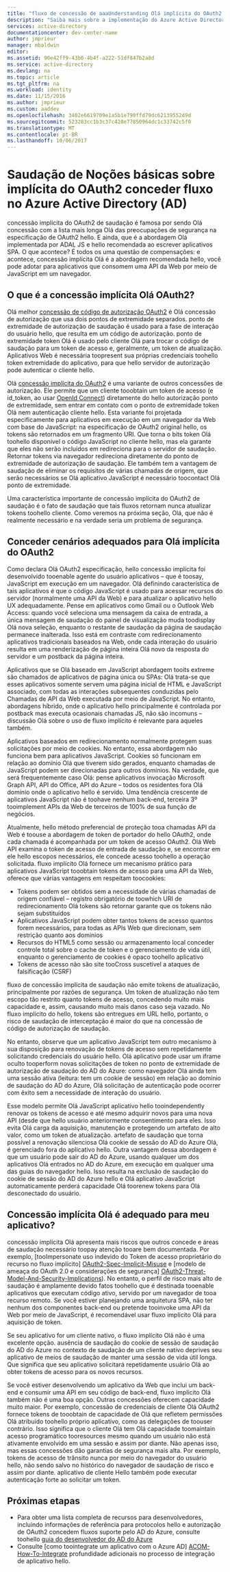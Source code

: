 ```yaml
---
title: "fluxo de concessão de aaaUnderstanding Olá implícita do OAuth2 no AD do Azure | Microsoft Docs"
description: "Saiba mais sobre a implementação do Azure Active Directory do fluxo de concessão implícita de saudação OAuth2, e se é adequado para seu aplicativo."
services: active-directory
documentationcenter: dev-center-name
author: jmprieur
manager: mbaldwin
editor: 
ms.assetid: 90e42ff9-43b0-4b4f-a222-51df847b2a8d
ms.service: active-directory
ms.devlang: na
ms.topic: article
ms.tgt_pltfrm: na
ms.workload: identity
ms.date: 11/15/2016
ms.author: jmprieur
ms.custom: aaddev
ms.openlocfilehash: 3402e6619709e1a5b1e790ffd79dc62139552d9d
ms.sourcegitcommit: 523283cc1b3c37c428e77850964dc1c33742c5f0
ms.translationtype: MT
ms.contentlocale: pt-BR
ms.lasthandoff: 10/06/2017
---
```

# <a name="understanding-hello-oauth2-implicit-grant-flow-in-azure-active-directory-ad"></a>Saudação de Noções básicas sobre implícita do OAuth2 conceder fluxo no Azure Active Directory (AD)
concessão implícita do OAuth2 de saudação é famosa por sendo Olá concessão com a lista mais longa Olá das preocupações de segurança na especificação de OAuth2 hello. E ainda, que é a abordagem Olá implementada por ADAL JS e hello recomendada ao escrever aplicativos SPA. O que acontece? É todos os uma questão de compensações: e acontece, concessão implícita Olá é a abordagem recomendada hello, você pode adotar para aplicativos que consomem uma API da Web por meio de JavaScript em um navegador.

## <a name="what-is-hello-oauth2-implicit-grant"></a>O que é a concessão implícita Olá OAuth2?
Olá melhor [concessão de código de autorização OAuth2](https://tools.ietf.org/html/rfc6749#section-1.3.1) é Olá concessão de autorização que usa dois pontos de extremidade separados. ponto de extremidade de autorização de saudação é usado para a fase de interação do usuário hello, que resulta em um código de autorização. ponto de extremidade token Olá é usado pelo cliente Olá para trocar o código de saudação para um token de acesso e, geralmente, um token de atualização. Aplicativos Web é necessária toopresent sua próprias credenciais toohello token extremidade do aplicativo, para que hello servidor de autorização pode autenticar o cliente hello.

Olá [concessão implícita do OAuth2](https://tools.ietf.org/html/rfc6749#section-1.3.2) é uma variante de outros concessões de autorização. Ele permite que um cliente tooobtain um token de acesso (e id_token, ao usar [OpenId Connect](http://openid.net/specs/openid-connect-core-1_0.html)) diretamente do hello autorização ponto de extremidade, sem entrar em contato com o ponto de extremidade token Olá nem autenticação cliente hello. Esta variante foi projetada especificamente para aplicativos em execução em um navegador da Web com base do JavaScript: na especificação de OAuth2 original hello, os tokens são retornados em um fragmento URI. Que torna o bits token Olá toohello disponível o código JavaScript no cliente hello, mas ela garante que eles não serão incluídos em redireciona para o servidor de saudação. Retornar tokens via navegador redireciona diretamente do ponto de extremidade de autorização de saudação. Ele também tem a vantagem de saudação de eliminar os requisitos de várias chamadas de origem, que serão necessários se Olá aplicativo JavaScript é necessário toocontact Olá ponto de extremidade.

Uma característica importante de concessão implícita do OAuth2 de saudação é o fato de saudação que tais fluxos retornam nunca atualizar tokens toohello cliente. Como veremos na próxima seção, Olá, que não é realmente necessário e na verdade seria um problema de segurança.

## <a name="suitable-scenarios-for-hello-oauth2-implicit-grant"></a>Conceder cenários adequados para Olá implícita do OAuth2
Como declara Olá OAuth2 especificação, hello concessão implícita foi desenvolvido tooenable agente do usuário aplicativos – que é toosay, JavaScript em execução em um navegador. Olá definindo característica de tais aplicativos é que o código JavaScript é usado para acessar recursos do servidor (normalmente uma API da Web) e para atualizar o aplicativo hello UX adequadamente. Pense em aplicativos como Gmail ou o Outlook Web Access: quando você seleciona uma mensagem da caixa de entrada, a única mensagem de saudação do painel de visualização muda toodisplay Olá nova seleção, enquanto o restante de saudação da página de saudação permanece inalterada. Isso está em contraste com redirecionamento aplicativos tradicionais baseados na Web, onde cada interação do usuário resulta em uma renderização de página inteira Olá novo da resposta do servidor e um postback da página inteira.

Aplicativos que se Olá baseado em JavaScript abordagem tooits extreme são chamados de aplicativos de página única ou SPAs: Olá trata-se que esses aplicativos somente servem uma página inicial de HTML e JavaScript associado, com todas as interações subsequentes conduzidas pelo Chamadas de API da Web executada por meio de JavaScript. No entanto, abordagens híbrido, onde o aplicativo hello principalmente é controlada por postback mas executa ocasionais chamadas JS, não são incomuns – discussão Olá sobre o uso de fluxo implícito é relevante para aqueles também.

Aplicativos baseados em redirecionamento normalmente protegem suas solicitações por meio de cookies. No entanto, essa abordagem não funciona bem para aplicativos JavaScript. Cookies só funcionam em relação ao domínio Olá que tiverem sido gerados, enquanto chamadas de JavaScript podem ser direcionadas para outros domínios. Na verdade, que será frequentemente caso Olá: pense aplicativos invocação Microsoft Graph API, API do Office, API do Azure – todos os residentes fora Olá domínio onde o aplicativo hello é servido. Uma tendência crescente de aplicativos JavaScript não é toohave nenhum back-end, terceira 3º tooimplement APIs da Web de terceiros de 100% de sua função de negócios.

Atualmente, hello método preferencial de proteção tooa chamadas API da Web é toouse a abordagem de token de portador do hello OAuth2, onde cada chamada é acompanhada por um token de acesso OAuth2. Olá Web API examina o token de acesso de entrada de saudação e, se encontrar em ele hello escopos necessários, ele concede acesso toohello a operação solicitada. fluxo implícito Olá fornece um mecanismo prático para aplicativos JavaScript tooobtain tokens de acesso para uma API da Web, oferece que várias vantagens em respeitam toocookies:

* Tokens podem ser obtidos sem a necessidade de várias chamadas de origem confiável – registro obrigatório de toowhich URI de redirecionamento Olá tokens são retornar garante que os tokens não sejam substituídos
* Aplicativos JavaScript podem obter tantos tokens de acesso quantos forem necessários, para todas as APIs Web que direcionam, sem restrição quanto aos domínios
* Recursos do HTML5 como sessão ou armazenamento local conceder controle total sobre o cache de token e o gerenciamento de vida útil, enquanto o gerenciamento de cookies é opaco toohello aplicativo
* Tokens de acesso não são site tooCross suscetível a ataques de falsificação (CSRF)

fluxo de concessão implícita de saudação não emite tokens de atualização, principalmente por razões de segurança. Um token de atualização não tem escopo tão restrito quanto tokens de acesso, concedendo muito mais capacidade e, assim, causando muito mais danos caso seja vazado. No fluxo implícito do hello, tokens são entregues em URL hello, portanto, o risco de saudação de interceptação é maior do que na concessão de código de autorização de saudação.

No entanto, observe que um aplicativo JavaScript tem outro mecanismo à sua disposição para renovação de tokens de acesso sem repetidamente solicitando credenciais do usuário hello. Olá aplicativo pode usar um iframe oculto tooperform novas solicitações de token no ponto de extremidade de autorização de saudação do AD do Azure: como navegador Olá ainda tem uma sessão ativa (leitura: tem um cookie de sessão) em relação ao domínio de saudação do AD do Azure, Olá solicitação de autenticação pode ocorrer com êxito sem a necessidade de interação do usuário.

Esse modelo permite Olá JavaScript aplicativo hello tooindependently renovar os tokens de acesso e até mesmo adquirir novos para uma nova API (desde que hello usuário anteriormente consentimento para eles. Isso evita Olá carga da aquisição, manutenção e protegendo um artefato de alto valor, como um token de atualização. artefato de saudação que torna possível a renovação silenciosa Olá cookie de sessão do AD do Azure Olá, é gerenciado fora do aplicativo hello. Outra vantagem dessa abordagem é que um usuário pode sair do AD do Azure, usando qualquer um dos aplicativos Olá entrados no AD do Azure, em execução em qualquer uma das guias do navegador hello. Isso resulta na exclusão de saudação do cookie de sessão do AD do Azure hello e Olá aplicativo JavaScript automaticamente perderá capacidade Olá toorenew tokens para Olá desconectado do usuário.

## <a name="is-hello-implicit-grant-suitable-for-my-app"></a>Concessão implícita Olá é adequado para meu aplicativo?
concessão implícita Olá apresenta mais riscos que outros concede e áreas de saudação necessário toopay atenção tooare bem documentada. Por exemplo, [tooImpersonate uso indevido do Token de acesso proprietário do recurso no fluxo implícito] [ OAuth2-Spec-Implicit-Misuse] e [modelo de ameaça do OAuth 2.0 e considerações de segurança] [ OAuth2-Threat-Model-And-Security-Implications]). No entanto, o perfil de risco mais alto de saudação é amplamente devido fatos toohello que é destinada tooenable aplicativos que executam código ativo, servido por um navegador de tooa recurso remoto. Se você estiver planejando uma arquitetura SPA, não ter nenhum dos componentes back-end ou pretende tooinvoke uma API da Web por meio de JavaScript, é recomendável usar fluxo implícito Olá para aquisição de token.

Se seu aplicativo for um cliente nativo, o fluxo implícito Olá não é uma excelente opção. ausência de saudação do cookie de sessão de saudação do AD do Azure no contexto de saudação de um cliente nativo deprives seu aplicativo de meios de saudação de manter uma sessão de vida útil longa. Que significa que seu aplicativo solicitará repetidamente usuário Olá ao obter tokens de acesso para os novos recursos.

Se você estiver desenvolvendo um aplicativo da Web que inclui um back-end e consumir uma API em seu código de back-end, fluxo implícito Olá também não é uma boa opção. Outras concessões oferecem capacidade muito maior. Por exemplo, concessão de credenciais de cliente Olá OAuth2 fornece tokens de tooobtain de capacidade de Olá que refletem permissões Olá atribuído toohello próprio aplicativo, como as delegações de toouser contrário. Isso significa que o cliente Olá tem Olá capacidade toomaintain acesso programático tooresources mesmo quando um usuário não está ativamente envolvido em uma sessão e assim por diante. Não apenas isso, mas essas concessões dão garantias de segurança mais alta. Por exemplo, tokens de acesso de trânsito nunca por meio do navegador do usuário hello, não sendo salvo no histórico do navegador de saudação de risco e assim por diante. aplicativo de cliente Hello também pode executar autenticação forte ao solicitar um token.

## <a name="next-steps"></a>Próximas etapas
* Para obter uma lista completa de recursos para desenvolvedores, incluindo informações de referência para protocolos hello e autorização de OAuth2 concedem fluxos suporte pelo AD do Azure, consulte toohello [guia do desenvolvedor do AD do Azure][AAD-Developers-Guide]
* Consulte [como toointegrate um aplicativo com o Azure AD] [ ACOM-How-To-Integrate] profundidade adicionais no processo de integração de aplicativo hello.

<!--Image references-->

<!--Reference style links in use-->
[AAD-Developers-Guide]: active-directory-developers-guide.md
[ACOM-How-And-Why-Apps-Added-To-AAD]: active-directory-how-applications-are-added.md
[ACOM-How-To-Integrate]: active-directory-how-to-integrate.md
[OAuth2-Spec-Implicit-Misuse]: https://tools.ietf.org/html/rfc6749#section-10.16
[OAuth2-Threat-Model-And-Security-Implications]: https://tools.ietf.org/html/rfc6819
